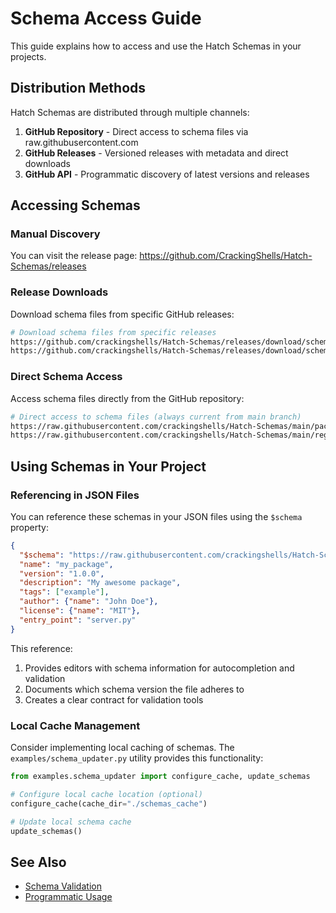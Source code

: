 # Schema Access Guide

This guide explains how to access and use the Hatch Schemas in your projects.

## Distribution Methods

Hatch Schemas are distributed through multiple channels:

1. **GitHub Repository** - Direct access to schema files via raw.githubusercontent.com
2. **GitHub Releases** - Versioned releases with metadata and direct downloads
3. **GitHub API** - Programmatic discovery of latest versions and releases

## Accessing Schemas

### Manual Discovery

You can visit the release page: https://github.com/CrackingShells/Hatch-Schemas/releases

### Release Downloads

Download schema files from specific GitHub releases:

```bash
# Download schema files from specific releases
https://github.com/crackingshells/Hatch-Schemas/releases/download/schemas-package-v1.2.0/hatch_pkg_metadata_schema.json
https://github.com/crackingshells/Hatch-Schemas/releases/download/schemas-registry-v1.2.0/hatch_all_pkg_metadata_schema.json
```

### Direct Schema Access

Access schema files directly from the GitHub repository:

```bash
# Direct access to schema files (always current from main branch)
https://raw.githubusercontent.com/crackingshells/Hatch-Schemas/main/package/v1.2.0/hatch_pkg_metadata_schema.json
https://raw.githubusercontent.com/crackingshells/Hatch-Schemas/main/registry/v1.2.0/hatch_all_pkg_metadata_schema.json
```


## Using Schemas in Your Project

### Referencing in JSON Files

You can reference these schemas in your JSON files using the `$schema` property:

```json
{
  "$schema": "https://raw.githubusercontent.com/crackingshells/Hatch-Schemas/main/package/v1.2.0/hatch_pkg_metadata_schema.json",
  "name": "my_package",
  "version": "1.0.0",
  "description": "My awesome package",
  "tags": ["example"],
  "author": {"name": "John Doe"},
  "license": {"name": "MIT"},
  "entry_point": "server.py"
}
```

This reference:
1. Provides editors with schema information for autocompletion and validation
2. Documents which schema version the file adheres to
3. Creates a clear contract for validation tools

### Local Cache Management

Consider implementing local caching of schemas. The `examples/schema_updater.py` utility provides this functionality:

```python
from examples.schema_updater import configure_cache, update_schemas

# Configure local cache location (optional)
configure_cache(cache_dir="./schemas_cache")

# Update local schema cache
update_schemas()
```

## See Also

- [Schema Validation](validation.md)
- [Programmatic Usage](programmatic.md)

